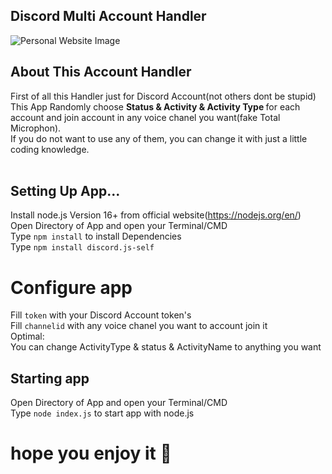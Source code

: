 ## Discord Multi Account Handler
![Personal Website Image](https://cdn.discordapp.com/attachments/839610771247464468/943664951858434108/code.png)</br>
## About This Account Handler
First of all this Handler just for Discord Account(not others dont be stupid)</br>
This App Randomly choose <b>Status & Activity & Activity Type </b>for each account and join account in any voice chanel you want(fake Total Microphon).</br>
If you do not want to use any of them, you can change it with just a little coding knowledge.</br>
</br>
## Setting Up App...
Install node.js Version 16+ from official website(https://nodejs.org/en/)</br>
Open Directory of App and open your Terminal/CMD </br>
Type `npm install` to install Dependencies</br>
Type `npm install discord.js-self`</br>
# Configure app
Fill `token` with your Discord Account token's</br>
Fill `channelid` with any voice chanel you want to account join it</br>
Optimal:</br>
You can change ActivityType & status & ActivityName to anything you want</br>
## Starting app
Open Directory of App and open your Terminal/CMD </br>
Type `node index.js` to start app with node.js



# hope you enjoy it 💓
